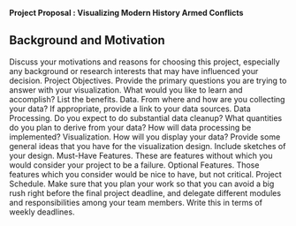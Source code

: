 **Project Proposal : Visualizing Modern History Armed Conflicts**

**Background and Motivation**
-----------------------------





Discuss your motivations and reasons for choosing this project, especially any background or research interests that may have influenced your decision.
Project Objectives. Provide the primary questions you are trying to answer with your visualization. What would you like to learn and accomplish? List the benefits.
Data. From where and how are you collecting your data? If appropriate, provide a link to your data sources.
Data Processing. Do you expect to do substantial data cleanup? What quantities do you plan to derive from your data? How will data processing be implemented?
Visualization. How will you display your data? Provide some general ideas that you have for the visualization design. Include sketches of your design.
Must-Have Features. These are features without which you would consider your project to be a failure.
Optional Features. Those features which you consider would be nice to have, but not critical.
Project Schedule. Make sure that you plan your work so that you can avoid a big rush right before the final project deadline, and delegate different modules and responsibilities among your team members. Write this in terms of weekly deadlines.
